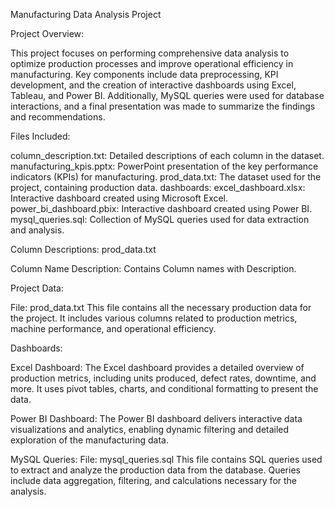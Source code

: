 Manufacturing Data Analysis Project

Project Overview:

This project focuses on performing comprehensive data analysis to optimize production processes and improve operational efficiency in manufacturing. Key components include data preprocessing, KPI development, and the creation of interactive dashboards using Excel, Tableau, and Power BI. Additionally, MySQL queries were used for database interactions, and a final presentation was made to summarize the findings and recommendations.

Files Included:

column_description.txt: Detailed descriptions of each column in the dataset.
manufacturing_kpis.pptx: PowerPoint presentation of the key performance indicators (KPIs) for manufacturing.
prod_data.txt: The dataset used for the project, containing production data.
dashboards:
excel_dashboard.xlsx: Interactive dashboard created using Microsoft Excel.
power_bi_dashboard.pbix: Interactive dashboard created using Power BI.
mysql_queries.sql: Collection of MySQL queries used for data extraction and analysis.

Column Descriptions:
prod_data.txt

Column Name	Description:
Contains Column names with Description.

Project Data:

File: prod_data.txt
This file contains all the necessary production data for the project. It includes various columns related to production metrics, machine performance, and operational efficiency.

Dashboards:

Excel Dashboard:
The Excel dashboard provides a detailed overview of production metrics, including units produced, defect rates, downtime, and more. It uses pivot tables, charts, and conditional formatting to present the data.

Power BI Dashboard:
The Power BI dashboard delivers interactive data visualizations and analytics, enabling dynamic filtering and detailed exploration of the manufacturing data.

MySQL Queries:
File: mysql_queries.sql
This file contains SQL queries used to extract and analyze the production data from the database. Queries include data aggregation, filtering, and calculations necessary for the analysis.



